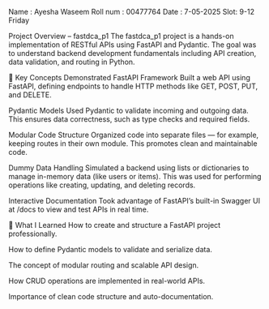 Name : Ayesha Waseem
Roll num : 00477764
Date : 7-05-2025
Slot: 9-12 Friday

Project Overview – fastdca_p1
The fastdca_p1 project is a hands-on implementation of RESTful APIs using FastAPI and Pydantic. The goal was to understand backend development fundamentals including API creation, data validation, and routing in Python.

🔧 Key Concepts Demonstrated
FastAPI Framework
Built a web API using FastAPI, defining endpoints to handle HTTP methods like GET, POST, PUT, and DELETE.

Pydantic Models
Used Pydantic to validate incoming and outgoing data. This ensures data correctness, such as type checks and required fields.

Modular Code Structure
Organized code into separate files — for example, keeping routes in their own module. This promotes clean and maintainable code.

Dummy Data Handling
Simulated a backend using lists or dictionaries to manage in-memory data (like users or items). This was used for performing operations like creating, updating, and deleting records.

Interactive Documentation
Took advantage of FastAPI’s built-in Swagger UI at /docs to view and test APIs in real time.

🎯 What I Learned
How to create and structure a FastAPI project professionally.

How to define Pydantic models to validate and serialize data.

The concept of modular routing and scalable API design.

How CRUD operations are implemented in real-world APIs.

Importance of clean code structure and auto-documentation.